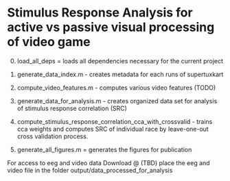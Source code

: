 # Stimulus Response Analysis for active vs passive visual processing of video game

0) load_all_deps = loads all dependencies necessary for the current project

1) generate_data_index.m - creates metadata for each runs of supertuxkart
2) compute_video_features.m - computes various video features (TODO)
3) generate_data_for_analysis.m - creates organized data set for analysis of stimulus response correlation (SRC) 
4) compute_stimulus_response_correlation_cca_with_crossvalid - trains cca weights and computes SRC of individual race by leave-one-out cross validation process.
5) generate_all_figures.m = generates the figures for publication 

For access to eeg and video data
Download @ (TBD)
place the eeg and video file in the folder output/data_processed_for_analysis
